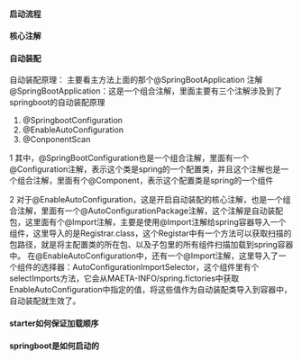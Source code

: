 #### 启动流程

#### 核心注解


#### 自动装配
自动装配原理：
主要看主方法上面的那个@SpringBootApplication 注解
@SpringBootApplication：这是一个组合注解，里面主要有三个注解涉及到了springboot的自动装配原理
1. @SpringbootConfiguration
2. @EnableAutoConfiguration
3. @ConponentScan

1 其中，@SpringBootConfiguration也是一个组合注解，里面有一个@Configuration注解，表示这个类是spring的一个配置类，并且这个注解也是一个组合注解，里面有个@Component，表示这个配置类是spring的一个组件

2 对于@EnableAutoConfiguration，这是开启自动装配的核心注解，也是一个组合注解，里面有一个@AutoConfigurationPackage注解，这个注解是自动装配包，这里面有个@Import注解，主要是使用@Import注解给spring容器导入一个组件，这里导入的是Registrar.class，这个Registar中有一个方法可以获取扫描的包路径，就是将主配置类的所在包、以及子包里的所有组件扫描加载到spring容器中。
    在@EnableAutoConfiguration中，还有一个@Import注解，这里导入了一个组件的选择器：AutoConfigurationImportSelector，这个组件里有个selectImports方法，它会从MAETA-INFO/spring.fictories中获取EnableAutoConfiguration中指定的值，将这些值作为自动装配类导入到容器中，自动装配就生效了。



#### starter如何保证加载顺序



#### springboot是如何启动的